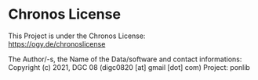 # Chronos License
This Project is under the Chronos License:  
https://ogy.de/chronoslicense


The Author/-s, the Name of the Data/software and contact informations:  
Copyright (c) 2021, DGC 08 (digc0820 [at] gmail [dot] com) 
Project: ponlib
